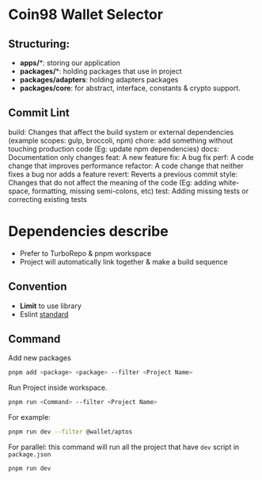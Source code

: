 # Coin98 Wallet Selector

## Structuring:
- **apps/***: storing our application
- **packages/***: holding packages that use in project
- **packages/adapters**: holding adapters packages
- **packages/core**: for abstract, interface, constants & crypto support.

## Commit Lint
build: Changes that affect the build system or external dependencies (example scopes: gulp, broccoli, npm)
chore: add something without touching production code (Eg: update npm dependencies)
docs: Documentation only changes
feat: A new feature
fix: A bug fix
perf: A code change that improves performance
refactor: A code change that neither fixes a bug nor adds a feature
revert: Reverts a previous commit
style: Changes that do not affect the meaning of the code (Eg: adding white-space, formatting, missing semi-colons, etc)
test: Adding missing tests or correcting existing tests

# Dependencies describe
- Prefer to TurboRepo & pnpm workspace
- Project will automatically link together & make a build sequence

## Convention
- **Limit** to use library
- Eslint [standard](https://www.npmjs.com/package/eslint-config-standard)

## Command

Add new packages
```bash
pnpm add <package> <package> --filter <Project Name>
```

Run Project inside workspace.
```bash
pnpm run <Command> --filter <Project Name>
```

For example:
```bash
pnpm run dev --filter @wallet/aptos
```

For parallel: this command will run all the project that have `dev` script in `package.json`
```bash
pnpm run dev
```